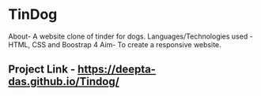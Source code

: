# TinDog
About- A website clone of tinder for dogs.
  Languages/Technologies used - HTML, CSS and Boostrap 4
  Aim- To create a responsive website.
## Project Link - https://deepta-das.github.io/Tindog/
